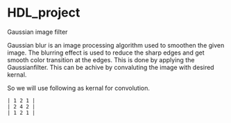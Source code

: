 # HDL_project
Gaussian image filter

Gaussian  blur  is  an  image  processing  algorithm  used  to  smoothen  the  given  image.  The blurring  effect  is  used  to  reduce  the  sharp  edges  and  get  smooth  color  transition  at  the edges. This is done by applying the Gaussianfilter. This can be achive by convaluting the image with desired kernal. 

So we will use following as kernal for convolution.
```
| 1 2 1 | 
| 2 4 2 | 
| 1 2 1 |
```
               
               



